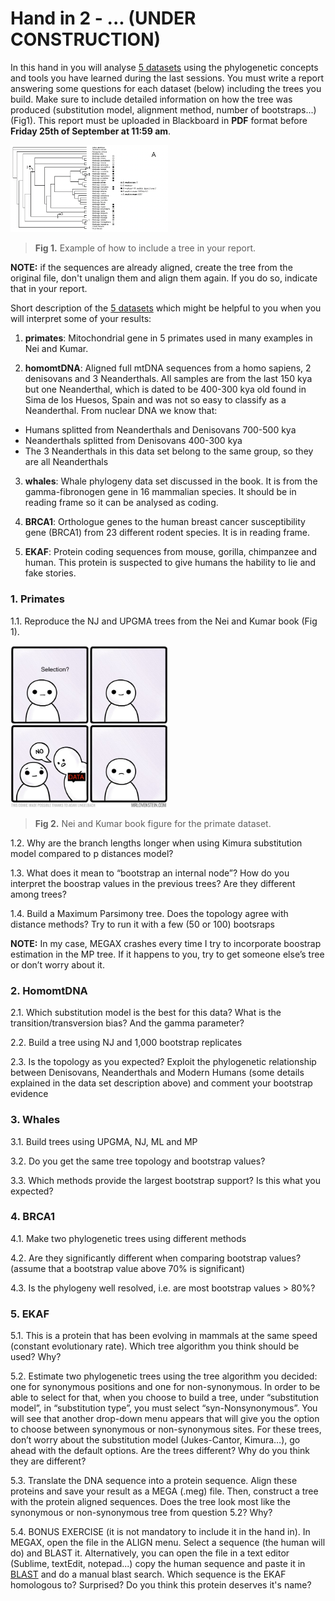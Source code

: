 # Hand in 2 - ... (UNDER CONSTRUCTION)

In this hand in you will analyse [5 datasets](handin1_dataset.zip) using the phylogenetic concepts and tools you have learned during the last sessions. You must write a report answering some questions for each dataset (below) including the trees you build. Make sure to include detailed information on how the tree was produced (substitution model, alignment method, number of bootstraps...) (Fig1). This report must be uploaded in Blackboard in **PDF** format before **Friday 25th of September at 11:59 am**. 

<img src="Fig1.png" width="50%">

>**Fig 1.** Example of how to include a tree in your report.

**NOTE:** if the sequences are already aligned, create the tree from the original file, don't unalign them and align them again. If you do so, indicate that in your report. 

Short description of the [5 datasets](handin1_dataset.zip) which might be helpful to you when you will interpret some of your results:

1. **primates**: Mitochondrial gene in 5 primates used in many examples in Nei and Kumar.

2. **homomtDNA**: Aligned full mtDNA sequences from a homo sapiens, 2 denisovans and 3 Neanderthals. All samples are from the last 150 kya but one Neanderthal, which is dated to be 400-300 kya old found in Sima de los Huesos, Spain and was not so easy to classify as a Neanderthal. From nuclear DNA we know that: 

- Humans splitted from Neanderthals and Denisovans 700-500 kya
- Neanderthals splitted from Denisovans 400-300 kya
- The 3 Neanderthals in this data set belong to the same group, so they are all Neanderthals

3. **whales**: Whale phylogeny data set discussed in the book. It is from the gamma-fibronogen gene in 16 mammalian species. It should be in reading frame so it can be analysed as coding. 

4. **BRCA1**: Orthologue genes to the human breast cancer susceptibility gene (BRCA1) from 23 different rodent species. It is in reading frame.

5. **EKAF**: Protein coding sequences from mouse, gorilla, chimpanzee and human. This protein is suspected to give humans the hability to lie and fake stories.  


### 1. Primates

1.1. Reproduce the NJ and UPGMA trees from the Nei and Kumar book (Fig 1).

<img src="Fig2.png" width="50%">

>**Fig 2.** Nei and Kumar book figure for the primate dataset.

1.2. Why are the branch lengths longer when using Kimura substitution model compared to p distances model? 

1.3. What does it mean to “bootstrap an internal node”? How do you interpret the boostrap values in the previous trees? Are they different among trees?

1.4. Build a Maximum Parsimony tree. Does the topology agree with distance methods? Try to run it with a few (50 or 100) bootsraps

**NOTE:** In my case, MEGAX crashes every time I try to incorporate boostrap estimation in the MP tree. If it happens to you, try to get someone else’s tree or don’t worry about it. 


### 2. HomomtDNA

2.1. Which substitution model is the best for this data? What is the transition/transversion bias? And the gamma parameter?

2.2. Build a tree using NJ and 1,000 bootstrap replicates

2.3. Is the topology as you expected? Exploit the phylogenetic relationship between Denisovans, Neanderthals and Modern Humans (some details explained in the data set description above) and comment your bootstrap evidence

### 3. Whales

3.1. Build trees using UPGMA, NJ, ML and MP

3.2. Do you get the same tree topology and bootstrap values?

3.3. Which methods provide the largest bootstrap support? Is this what you expected?

### 4. BRCA1

4.1. Make two phylogenetic trees using different methods

4.2. Are they significantly different when comparing bootstrap values? (assume that a bootstrap value above 70% is significant)

4.3. Is the phylogeny well resolved, i.e. are most bootstrap values > 80%?

### 5. EKAF

5.1. This is a protein that has been evolving in mammals at the same speed (constant evolutionary rate). Which tree algorithm you think should be used? Why?

5.2. Estimate two phylogenetic trees using the tree algorithm you decided: one for synonymous positions and one for non-synonymous. In order to be able to select for that, when you choose to build a tree, under “substitution model”, in “substitution type”, you must select “syn-Nonsynonymous”. You will see that another drop-down menu appears that will give you the option to choose between synonymous or non-synonymous sites. For these trees, don’t worry about the substitution model (Jukes-Cantor, Kimura…), go ahead with the default options. Are the trees different? Why do you think they are different?

5.3. Translate the DNA sequence into a protein sequence. Align these proteins and save your result as a MEGA (.meg) file. Then, construct a tree with the protein aligned sequences. Does the tree look most like the synonymous or non-synonymous tree from question 5.2? Why?

5.4. BONUS EXERCISE (it is not mandatory to include it in the hand in). In MEGAX, open the file in the ALIGN menu. Select a sequence (the human will do) and BLAST it. Alternatively, you can open the file in a text editor (Sublime, textEdit, notepad...) copy the human sequence and paste it in [BLAST](https://blast.ncbi.nlm.nih.gov/Blast.cgi?PROGRAM=blastn&PAGE_TYPE=BlastSearch&LINK_LOC=blasthome) and do a manual blast search. Which sequence is the EKAF homologous to? Surprised? Do you think this protein deserves it's name?
